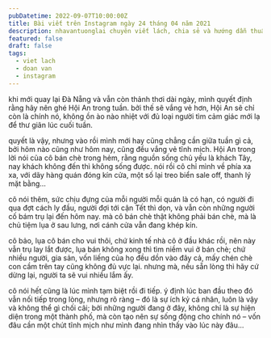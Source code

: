 ```yaml
---
pubDatetime: 2022-09-07T10:00:00Z
title: Bài viết trên Instagram ngày 24 tháng 04 năm 2021
description: nhavantuonglai chuyên viết lách, chia sẻ và hướng dẫn thuần thục khi thực hành viết lách qua những bài chia sẻ trên Instagram chính thức.
featured: false
draft: false
tags:
  - viet lach
  - doan van
  - instagram
---
```


khi mới quay lại Đà Nẵng và vẫn còn thảnh thơi dài ngày, mình quyết định rằng hãy nên ghé Hội An trong tuần. bởi thế sẽ vắng vẻ hơn, Hội An sẽ chỉ còn là chính nó, không ồn ào nào nhiệt với đủ loại người tìm cảm giác mới lạ để thư giãn lúc cuối tuần.

quyết là vậy, nhưng vào rồi mình mới hay cũng chẳng cần giữa tuần gì cả, bởi hôm nào cũng như hôm nay, cũng đều vắng vẻ tĩnh mịch. Hội An trong lời nói của cô bán chè trong hẻm, rằng nguồn sống chủ yếu là khách Tây, nay khách không đến thì không sống được. nói rồi cô chỉ mình về phía xa xa, với dãy hàng quán đóng kín cửa, một số lại treo biển sale off, thanh lý mặt bằng…

cô nói thêm, sức chịu đựng của mỗi người mỗi quán là có hạn, có người đi qua đợt cách ly đầu, người đợi tới cận Tết thì dọn, và vẫn còn những người cố bám trụ lại đến hôm nay. mà cô bán chè thật không phải bán chè, mà là chủ tiệm lụa ở sau lưng, nơi cánh cửa vẫn đang khép kín.

cô bảo, lụa cô bán cho vui thôi, chứ kinh tế nhà cô ở đầu khác rồi, nên này vẫn trụ lay lắt được, lụa bán không xong thì tìm niềm vui ở bán chè; chứ nhiều người, gia sản, vốn liếng của họ đều dồn vào đây cả, mấy chén chè con cầm trên tay cũng không đủ vực lại. nhưng mà, nếu sẵn lòng thì hãy cứ dừng lại, người ta sẽ vui nhiều lắm ấy.

cô nói hết cũng là lúc mình tạm biệt rồi đi tiếp. ý định lúc ban đầu theo đó vẫn nối tiếp trong lòng, nhưng rõ ràng – đó là sự ích kỷ cá nhân, luôn là vậy và không thể gì chối cãi; bởi những người đang ở đây, không chỉ là sự hiện diện trong một thành phố, mà còn tạo nên sự sống động cho chính nó – vốn đâu cần một chút tĩnh mịch như mình đang nhìn thấy vào lúc này đâu…
